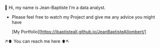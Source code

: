 👋 Hi, my name is Jean-Baptiste
I’m a data analyst.
 

- Please feel free to watch my Project and give me any advice you might have

     [My Portfolio][https://jbaptisteall.github.io/JeanBaptisteAllombert/]
    
↗️⬆️ You can reach me here ⬆️↖️
  
<!---
JBaptisteAll/JBaptisteAll is a ✨ special ✨ repository because its `README.md` (this file) appears on your GitHub profile.
You can click the Preview link to take a look at your changes.
--->
